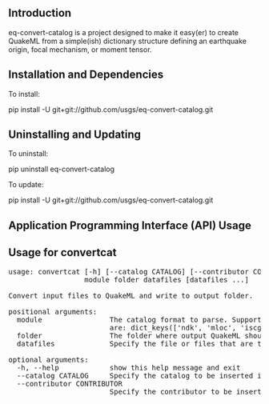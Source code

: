 Introduction
------------

eq-convert-catalog is a project designed to make it easy(er) to create QuakeML from a simple(ish) dictionary structure 
defining an earthquake origin, focal mechanism, or moment tensor.  

Installation and Dependencies
-----------------------------

To install:

pip install -U git+git://github.com/usgs/eq-convert-catalog.git

Uninstalling and Updating
-------------------------

To uninstall:

pip uninstall eq-convert-catalog

To update:

pip install -U git+git://github.com/usgs/eq-convert-catalog.git

Application Programming Interface (API) Usage
----------------------------------------------------- 


Usage for convertcat
--------
<pre>
usage: convertcat [-h] [--catalog CATALOG] [--contributor CONTRIBUTOR]
                  module folder datafiles [datafiles ...]

Convert input files to QuakeML and write to output folder.

positional arguments:
  module                The catalog format to parse. Supported file formats
                        are: dict_keys(['ndk', 'mloc', 'iscgem'])
  folder                The folder where output QuakeML should be written.
  datafiles             Specify the file or files that are to be parsed

optional arguments:
  -h, --help            show this help message and exit
  --catalog CATALOG     Specify the catalog to be inserted in the QuakeML.
  --contributor CONTRIBUTOR
                        Specify the contributor to be inserted in the QuakeML.
</pre>


